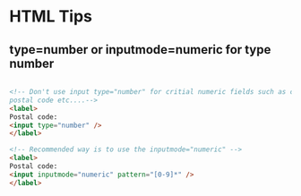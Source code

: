 # HTML Tips

## type=number or inputmode=numeric for type number

```html

<!-- Don't use input type="number" for critial numeric fields such as credit cards
postal code etc....-->
<label>
Postal code:
<input type="number" />
</label>

<!-- Recommended way is to use the inputmode="numeric" -->
<label>
Postal code:
<input inputmode="numeric" pattern="[0-9]*" />
</label>
```